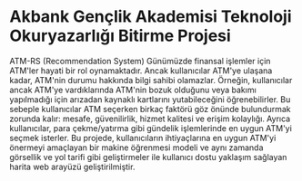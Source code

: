 # Akbank Gençlik Akademisi Teknoloji Okuryazarlığı Bitirme Projesi
ATM-RS (Recommendation System)
Günümüzde finansal işlemler için ATM'ler hayati bir rol oynamaktadır. Ancak kullanıcılar ATM'ye
 ulaşana kadar, ATM'nin durumu hakkında bilgi sahibi olamazlar. Örneğin, kullanıcılar ancak
 ATM'ye vardıklarında ATM'nin bozuk olduğunu veya bakımı yapılmadığı için arızadan kaynaklı
 kartlarını yutabileceğini öğrenebilirler. Bu sebeple kullanıcılar ATM seçerken birkaç faktörü göz
 önünde bulundurmak zorunda kalır: mesafe, güvenilirlik, hizmet kalitesi ve erişim kolaylığı. Ayrıca
 kullanıcılar, para çekme/yatırma gibi gündelik işlemlerinde en uygun ATM'yi seçmek isterler. Bu
 projede, kullanıcıların ihtiyaçlarına en uygun ATM'yi önermeyi amaçlayan bir makine öğrenmesi
 modeli ve aynı zamanda görsellik ve yol tarifi gibi geliştirmeler ile kullanıcı dostu yaklaşım
 sağlayan harita web arayüzü geliştirilmiştir.
